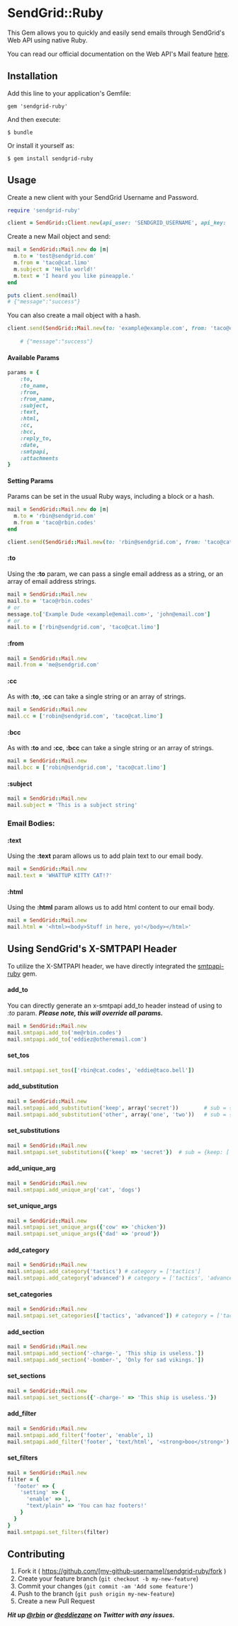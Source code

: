 # SendGrid::Ruby

This Gem allows you to quickly and easily send emails through SendGrid's Web API using native Ruby.

You can read our official documentation on the Web API's Mail feature [here](https://sendgrid.com/docs/API_Reference/Web_API/mail.html).


## Installation

Add this line to your application's Gemfile:

    gem 'sendgrid-ruby'

And then execute:

    $ bundle

Or install it yourself as:

    $ gem install sendgrid-ruby

## Usage

Create a new client with your SendGrid Username and Password.

```ruby
require 'sendgrid-ruby'

client = SendGrid::Client.new(api_user: 'SENDGRID_USERNAME', api_key: 'SENDGRID_PASSWORD')
```

Create a new Mail object and send:
```ruby
mail = SendGrid::Mail.new do |m|
  m.to = 'test@sendgrid.com'
  m.from = 'taco@cat.limo'
  m.subject = 'Hello world!'
  m.text = 'I heard you like pineapple.'
end

puts client.send(mail) 
# {"message":"success"}
```

You can also create a mail object with a hash.
```ruby
client.send(SendGrid::Mail.new(to: 'example@example.com', from: 'taco@cat.limo', subject: 'Hello world!', text: 'Hi there!', html: '<b>Hi there!</b>'))
	
	# {"message":"success"}
```

#### Available Params

```ruby
params = {
	:to,
	:to_name,
	:from,
	:from_name,
	:subject,
	:text,
	:html,
	:cc,
	:bcc,
	:reply_to,
	:date,
	:smtpapi,
	:attachments
}
```


#### Setting Params

Params can be set in the usual Ruby ways, including a block or a hash.

````ruby
mail = SendGrid::Mail.new do |m|
  m.to = 'rbin@sendgrid.com'
  m.from = 'taco@rbin.codes'
end

client.send(SendGrid::Mail.new(to: 'rbin@sendgrid.com', from: 'taco@cat.limo'))
````

#### :to

Using the **:to** param, we can pass a single email address as a string, or an array of email address strings.

````ruby
mail = SendGrid::Mail.new
mail.to = 'taco@rbin.codes'
# or
message.to['Example Dude <example@email.com>', 'john@email.com']
# or
mail.to = ['rbin@sendgrid.com', 'taco@cat.limo']
````

#### :from

```ruby
mail = SendGrid::Mail.new
mail.from = 'me@sendgrid.com'
```

#### :cc

As with **:to**, **:cc** can take a single string or an array of strings.

```ruby
mail = SendGrid::Mail.new
mail.cc = ['robin@sendgrid.com', 'taco@cat.limo']
```

#### :bcc

As with **:to** and **:cc**, **:bcc** can take a single string or an array of strings.

```ruby
mail = SendGrid::Mail.new
mail.bcc = ['robin@sendgrid.com', 'taco@cat.limo']
```

#### :subject

```ruby
mail = SendGrid::Mail.new
mail.subject = 'This is a subject string'
```

### Email Bodies:
#### :text

Using the **:text** param allows us to add plain text to our email body.

```ruby
mail = SendGrid::Mail.new
mail.text = 'WHATTUP KITTY CAT!?'
```

#### :html

Using the **:html** param allows us to add html content to our email body.
```ruby
mail = SendGrid::Mail.new
mail.html = '<html><body>Stuff in here, yo!</body></html>'
```


## Using SendGrid's X-SMTPAPI Header

To utilize the X-SMTPAPI header, we have directly integrated the [smtpapi-ruby](https://github.com/SendGridJP/smtpapi-ruby) gem.

#### add_to

You can directly generate an x-smtpapi add_to header instead of using to *:to* param.  ***Please note, this will override all params.***

```ruby
mail = SendGrid::Mail.new
mail.smtpapi.add_to('me@rbin.codes')
mail.smtpapi.add_to('eddiez@otheremail.com')
```

#### set_tos

```ruby
mail.smtpapi.set_tos(['rbin@cat.codes', 'eddie@taco.bell'])
```

#### add_substitution

```ruby
mail = SendGrid::Mail.new
mail.smtpapi.add_substitution('keep', array('secret'))        # sub = {keep: ['secret']}
mail.smtpapi.add_substitution('other', array('one', 'two'))   # sub = {keep: ['secret'], other: ['one', 'two']}
```

#### set_substitutions

```ruby
mail = SendGrid::Mail.new
mail.smtpapi.set_substitutions({'keep' => 'secret'})  # sub = {keep: ['secret']}
```

#### add_unique_arg

```ruby
mail = SendGrid::Mail.new
mail.smtpapi.add_unique_arg('cat', 'dogs')
```

#### set_unique_args

```ruby
mail = SendGrid::Mail.new
mail.smtpapi.set_unique_args({'cow' => 'chicken'})
mail.smtpapi.set_unique_args({'dad' => 'proud'})
```

#### add_category

```ruby
mail = SendGrid::Mail.new
mail.smtpapi.add_category('tactics') # category = ['tactics']
mail.smtpapi.add_category('advanced') # category = ['tactics', 'advanced']
```

#### set_categories

```ruby
mail = SendGrid::Mail.new
mail.smtpapi.set_categories(['tactics', 'advanced']) # category = ['tactics', 'advanced']
```

#### add_section

```ruby
mail = SendGrid::Mail.new
mail.smtpapi.add_section('-charge-', 'This ship is useless.'])
mail.smtpapi.add_section('-bomber-', 'Only for sad vikings.'])
```

#### set_sections

```ruby
mail = SendGrid::Mail.new
mail.smtpapi.set_sections({'-charge-' => 'This ship is useless.'})
```

#### add_filter

```ruby
mail = SendGrid::Mail.new
mail.smtpapi.add_filter('footer', 'enable', 1)
mail.smtpapi.add_filter('footer', 'text/html', '<strong>boo</strong>')
```

#### set_filters

```ruby
mail = SendGrid::Mail.new
filter = {
  'footer' => {
    'setting' => {
      'enable' => 1,
      "text/plain" => 'You can haz footers!'
    }
  }
}
mail.smtpapi.set_filters(filter)
```

## Contributing

1. Fork it ( https://github.com/[my-github-username]/sendgrid-ruby/fork )
2. Create your feature branch (`git checkout -b my-new-feature`)
3. Commit your changes (`git commit -am 'Add some feature'`)
4. Push to the branch (`git push origin my-new-feature`)
5. Create a new Pull Request

***Hit up [@rbin](http://twitter.com/rbin) or [@eddiezane](http://twitter.com/eddiezane) on Twitter with any issues.***
